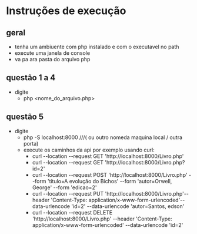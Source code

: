 # Instruções de execução


## geral
- tenha um ambiuente com php instalado e com o executavel no path
- execute uma janela de console
- va pa ara pasta do arquivo php

## questão 1 a 4
- digite 
  - php <nome_do_arquivo.php>

## questão 5 
- digite 
  - php -S localhost:8000  ///( ou outro nomeda maquina local / outra porta)
  - execute os caminhos da api por exemplo usando curl:
    - curl --location --request GET 'http://localhost:8000/Livro.php'
    - curl --location --request GET 'http://localhost:8000/Livro.php?id=2'
    - curl --location --request POST 'http://localhost:8000/Livro.php' --form 'titulo=A evolução do Bichos' --form 'autor=Orwell, George' --form 'edicao=2'
    - curl --location --request PUT 'http://localhost:8000/Livro.php'--header 'Content-Type: application/x-www-form-urlencoded'--data-urlencode 'id=2' --data-urlencode 'autor=Santos, edson'
    - curl --location --request DELETE 'http://localhost:8000/Livro.php' --header 'Content-Type: application/x-www-form-urlencoded' --data-urlencode 'id=2'
